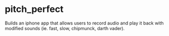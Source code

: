 # pitch_perfect

Builds an iphone app that allows users to record audio and play it back with modified sounds 
(ie. fast, slow, chipmunck, darth vader).

